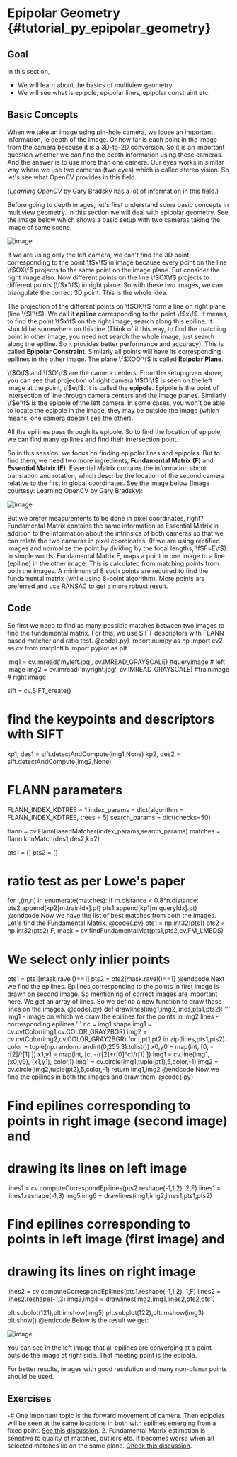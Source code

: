 Epipolar Geometry {#tutorial_py_epipolar_geometry}
=================

Goal
----

In this section,

-   We will learn about the basics of multiview geometry
-   We will see what is epipole, epipolar lines, epipolar constraint etc.

Basic Concepts
--------------

When we take an image using pin-hole camera, we loose an important information, ie depth of the
image. Or how far is each point in the image from the camera because it is a 3D-to-2D conversion. So
it is an important question whether we can find the depth information using these cameras. And the
answer is to use more than one camera. Our eyes works in similar way where we use two cameras (two
eyes) which is called stereo vision. So let's see what OpenCV provides in this field.

(*Learning OpenCV* by Gary Bradsky has a lot of information in this field.)

Before going to depth images, let's first understand some basic concepts in multiview geometry. In
this section we will deal with epipolar geometry. See the image below which shows a basic setup with
two cameras taking the image of same scene.

![image](images/epipolar.jpg)

If we are using only the left camera, we can't find the 3D point corresponding to the point \f$x\f$ in
image because every point on the line \f$OX\f$ projects to the same point on the image plane. But
consider the right image also. Now different points on the line \f$OX\f$ projects to different points
(\f$x'\f$) in right plane. So with these two images, we can triangulate the correct 3D point. This is
the whole idea.

The projection of the different points on \f$OX\f$ form a line on right plane (line \f$l'\f$). We call it
**epiline** corresponding to the point \f$x\f$. It means, to find the point \f$x\f$ on the right image,
search along this epiline. It should be somewhere on this line (Think of it this way, to find the
matching point in other image, you need not search the whole image, just search along the epiline.
So it provides better performance and accuracy). This is called **Epipolar Constraint**. Similarly
all points will have its corresponding epilines in the other image. The plane \f$XOO'\f$ is called
**Epipolar Plane**.

\f$O\f$ and \f$O'\f$ are the camera centers. From the setup given above, you can see that projection of
right camera \f$O'\f$ is seen on the left image at the point, \f$e\f$. It is called the **epipole**. Epipole
is the point of intersection of line through camera centers and the image planes. Similarly \f$e'\f$ is
the epipole of the left camera. In some cases, you won't be able to locate the epipole in the image,
they may be outside the image (which means, one camera doesn't see the other).

All the epilines pass through its epipole. So to find the location of epipole, we can find many
epilines and find their intersection point.

So in this session, we focus on finding epipolar lines and epipoles. But to find them, we need two
more ingredients, **Fundamental Matrix (F)** and **Essential Matrix (E)**. Essential Matrix contains
the information about translation and rotation, which describe the location of the second camera
relative to the first in global coordinates. See the image below (Image courtesy: Learning OpenCV by
Gary Bradsky):

![image](images/essential_matrix.jpg)

But we prefer measurements to be done in pixel coordinates, right? Fundamental Matrix contains the
same information as Essential Matrix in addition to the information about the intrinsics of both
cameras so that we can relate the two cameras in pixel coordinates. (If we are using rectified
images and normalize the point by dividing by the focal lengths, \f$F=E\f$). In simple words,
Fundamental Matrix F, maps a point in one image to a line (epiline) in the other image. This is
calculated from matching points from both the images. A minimum of 8 such points are required to
find the fundamental matrix (while using 8-point algorithm). More points are preferred and use
RANSAC to get a more robust result.

Code
----

So first we need to find as many possible matches between two images to find the fundamental matrix.
For this, we use SIFT descriptors with FLANN based matcher and ratio test.
@code{.py}
import numpy as np
import cv2 as cv
from matplotlib import pyplot as plt

img1 = cv.imread('myleft.jpg', cv.IMREAD_GRAYSCALE)  #queryimage # left image
img2 = cv.imread('myright.jpg', cv.IMREAD_GRAYSCALE) #trainimage # right image

sift = cv.SIFT_create()

# find the keypoints and descriptors with SIFT
kp1, des1 = sift.detectAndCompute(img1,None)
kp2, des2 = sift.detectAndCompute(img2,None)

# FLANN parameters
FLANN_INDEX_KDTREE = 1
index_params = dict(algorithm = FLANN_INDEX_KDTREE, trees = 5)
search_params = dict(checks=50)

flann = cv.FlannBasedMatcher(index_params,search_params)
matches = flann.knnMatch(des1,des2,k=2)

pts1 = []
pts2 = []

# ratio test as per Lowe's paper
for i,(m,n) in enumerate(matches):
    if m.distance < 0.8*n.distance:
        pts2.append(kp2[m.trainIdx].pt)
        pts1.append(kp1[m.queryIdx].pt)
@endcode
Now we have the list of best matches from both the images. Let's find the Fundamental Matrix.
@code{.py}
pts1 = np.int32(pts1)
pts2 = np.int32(pts2)
F, mask = cv.findFundamentalMat(pts1,pts2,cv.FM_LMEDS)

# We select only inlier points
pts1 = pts1[mask.ravel()==1]
pts2 = pts2[mask.ravel()==1]
@endcode
Next we find the epilines. Epilines corresponding to the points in first image is drawn on second
image. So mentioning of correct images are important here. We get an array of lines. So we define a
new function to draw these lines on the images.
@code{.py}
def drawlines(img1,img2,lines,pts1,pts2):
    ''' img1 - image on which we draw the epilines for the points in img2
        lines - corresponding epilines '''
    r,c = img1.shape
    img1 = cv.cvtColor(img1,cv.COLOR_GRAY2BGR)
    img2 = cv.cvtColor(img2,cv.COLOR_GRAY2BGR)
    for r,pt1,pt2 in zip(lines,pts1,pts2):
        color = tuple(np.random.randint(0,255,3).tolist())
        x0,y0 = map(int, [0, -r[2]/r[1] ])
        x1,y1 = map(int, [c, -(r[2]+r[0]*c)/r[1] ])
        img1 = cv.line(img1, (x0,y0), (x1,y1), color,1)
        img1 = cv.circle(img1,tuple(pt1),5,color,-1)
        img2 = cv.circle(img2,tuple(pt2),5,color,-1)
    return img1,img2
@endcode
Now we find the epilines in both the images and draw them.
@code{.py}
# Find epilines corresponding to points in right image (second image) and
# drawing its lines on left image
lines1 = cv.computeCorrespondEpilines(pts2.reshape(-1,1,2), 2,F)
lines1 = lines1.reshape(-1,3)
img5,img6 = drawlines(img1,img2,lines1,pts1,pts2)

# Find epilines corresponding to points in left image (first image) and
# drawing its lines on right image
lines2 = cv.computeCorrespondEpilines(pts1.reshape(-1,1,2), 1,F)
lines2 = lines2.reshape(-1,3)
img3,img4 = drawlines(img2,img1,lines2,pts2,pts1)

plt.subplot(121),plt.imshow(img5)
plt.subplot(122),plt.imshow(img3)
plt.show()
@endcode
Below is the result we get:

![image](images/epiresult.jpg)

You can see in the left image that all epilines are converging at a point outside the image at right
side. That meeting point is the epipole.

For better results, images with good resolution and many non-planar points should be used.

Exercises
---------

-#  One important topic is the forward movement of camera. Then epipoles will be seen at the same
    locations in both with epilines emerging from a fixed point. [See this
    discussion](http://answers.opencv.org/question/17912/location-of-epipole/).
2.  Fundamental Matrix estimation is sensitive to quality of matches, outliers etc. It becomes worse
    when all selected matches lie on the same plane. [Check this
    discussion](http://answers.opencv.org/question/18125/epilines-not-correct/).
